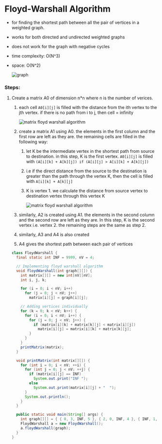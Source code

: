 Floyd-Warshall Algorithm
====

- for finding the shortest path between all the pair of vertices in a weighted graph.

- works for both directed and undirected weighted graphs

- does not work for the graph with negative cycles

- time complexity: O(N^3)

- space: O(N^2)

  ![graph](https://cdn.programiz.com/sites/tutorial2program/files/fw-Graph.png)

### Steps:
1. Create a matrix A0 of dimension n*n where n is the number of verices. 

   1. each cell `A0[i][j]` is filled with the distance from the ith vertex to the jth vertex. if there is no path from i to j, then cell = infinity

      ![matrix floyd warshall algorithm](https://cdn.programiz.com/sites/tutorial2program/files/fw-Matrix-1.png)

   2. create a matrix A1 using A0. the elements in the first column and the first row are left as they are. the remaining cells are filled in the following way:

      1. let K be the intermediate vertex in the shortest path from source to destination. in this step, K is the first vertex. `A0[i][j]` is filled with `(A[i][k] + A[k][j]) if (A[i][j] > A[i][k] + A[k][j])`

      2. i.e if the direct distance from the source to the destination is greater than the path through the vertex K, then the cell is filled with `A[i][k] + A[k][j]`

      3. K is vertex 1. we calculate the distance from source vertex to destination vertex through this vertex K

         ![matrix floyd warshall algorithm](https://cdn.programiz.com/sites/tutorial2program/files/fw-Matrix-2.png)

   3. similarly, A2 is created using A1. the elements in the second column and the second row are left as they are. In this step, K is the second vertex i.e. vertex 2. the remaining steps are the same as step 2.

   4. similarly, A3 and A4 is also created

   5. A4 gives the shortest path between each pair of vertices

   ```java
   class FloydWarshall {
     final static int INF = 9999, nV = 4;
   
     // Implementing floyd warshall algorithm
     void floydWarshall(int graph[][]) {
       int matrix[][] = new int[nV][nV];
       int i, j, k;
   
       for (i = 0; i < nV; i++)
         for (j = 0; j < nV; j++)
           matrix[i][j] = graph[i][j];
   
       // Adding vertices individually
       for (k = 0; k < nV; k++) {
         for (i = 0; i < nV; i++) {
           for (j = 0; j < nV; j++) {
             if (matrix[i][k] + matrix[k][j] < matrix[i][j])
               matrix[i][j] = matrix[i][k] + matrix[k][j];
           }
         }
       }
       printMatrix(matrix);
     }
   
     void printMatrix(int matrix[][]) {
       for (int i = 0; i < nV; ++i) {
         for (int j = 0; j < nV; ++j) {
           if (matrix[i][j] == INF)
             System.out.print("INF ");
           else
             System.out.print(matrix[i][j] + "  ");
         }
         System.out.println();
       }
     }
   
     public static void main(String[] args) {
       int graph[][] = { { 0, 3, INF, 5 }, { 2, 0, INF, 4 }, { INF, 1, 0, INF }, { INF, INF, 2, 0 } };
       FloydWarshall a = new FloydWarshall();
       a.floydWarshall(graph);
     }
   }
   ```

   